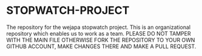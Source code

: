 # STOPWATCH-PROJECT
The repository for the wejapa stopwatch project.
This is an organizational repository which enables us to work as a team. 
PLEASE DO NOT TAMPER WITH THE MAIN FILE OTHERWISE FORK THE REPOSITORY TO YOUR OWN GITHUB ACCOUNT, MAKE CHANGES THERE AND MAKE A PULL REQUEST.
